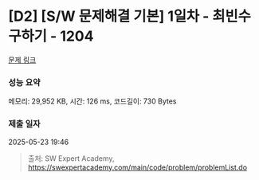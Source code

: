 # [D2] [S/W 문제해결 기본] 1일차 - 최빈수 구하기 - 1204 

[문제 링크](https://swexpertacademy.com/main/code/problem/problemDetail.do?contestProbId=AV13zo1KAAACFAYh) 

### 성능 요약

메모리: 29,952 KB, 시간: 126 ms, 코드길이: 730 Bytes

### 제출 일자

2025-05-23 19:46



> 출처: SW Expert Academy, https://swexpertacademy.com/main/code/problem/problemList.do